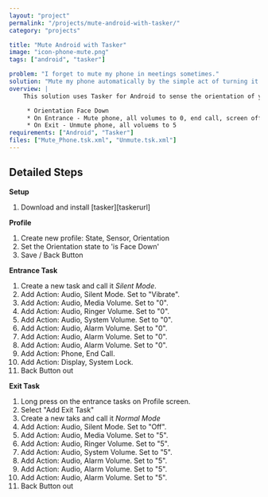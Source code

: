 ```yaml
---
layout: "project"
permalink: "/projects/mute-android-with-tasker/"
category: "projects"

title: "Mute Android with Tasker"
image: "icon-phone-mute.png"
tags: ["android", "tasker"]

problem: "I forget to mute my phone in meetings sometimes."
solution: "Mute my phone automatically by the simple act of turning it upside down on the table."
overview: |
    This solution uses Tasker for Android to sense the orientation of your phone and turn off the volume. Optionally, you can then create an exit task to return the phone to a more normal volume.

     * Orientation Face Down
     * On Entrance - Mute phone, all volumes to 0, end call, screen off
     * On Exit - Unmute phone, all voluems to 5
requirements: ["Android", "Tasker"]
files: ["Mute_Phone.tsk.xml", "Unmute.tsk.xml"]
---
```


Detailed Steps
--------------

**Setup**

 1. Download and install [tasker][taskerurl]

**Profile**

 1. Create new profile: State, Sensor, Orientation
 1. Set the Orientation state to 'is Face Down'
 1. Save / Back Button

**Entrance Task**

 1. Create a new task and call it *Silent Mode*.
 1. Add Action: Audio, Silent Mode. Set to "Vibrate".
 1. Add Action: Audio, Media Volume. Set to "0".
 1. Add Action: Audio, Ringer Volume. Set to "0".
 1. Add Action: Audio, System Volume. Set to "0".
 1. Add Action: Audio, Alarm Volume. Set to "0".
 1. Add Action: Audio, Alarm Volume. Set to "0".
 1. Add Action: Audio, Alarm Volume. Set to "0".
 1. Add Action: Phone, End Call.
 1. Add Action: Display, System Lock.
 1. Back Button out

**Exit Task**

 1. Long press on the entrance tasks on Profile screen.
 1. Select "Add Exit Task"
 1. Create a new taks and call it *Normal Mode*
 1. Add Action: Audio, Silent Mode. Set to "Off".
 1. Add Action: Audio, Media Volume. Set to "5".
 1. Add Action: Audio, Ringer Volume. Set to "5".
 1. Add Action: Audio, System Volume. Set to "5".
 1. Add Action: Audio, Alarm Volume. Set to "5".
 1. Add Action: Audio, Alarm Volume. Set to "5".
 1. Add Action: Audio, Alarm Volume. Set to "5".
 1. Back Button out
